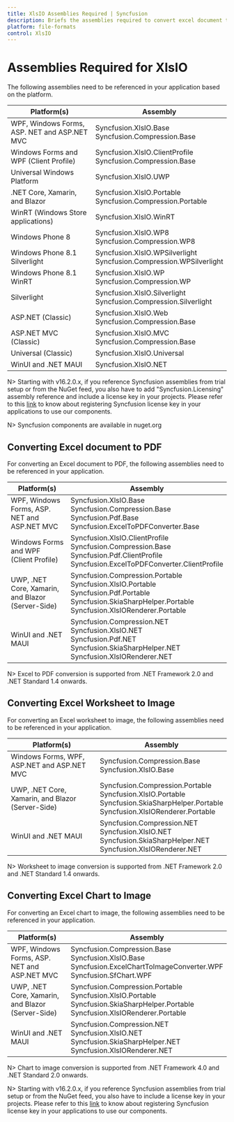 ```yaml
---
title: XlsIO Assemblies Required | Syncfusion
description: Briefs the assemblies required to convert excel document to PDF, excel worksheet to image & excel chart to image for various platforms and frameworks.
platform: file-formats
control: XlsIO
---
```


# Assemblies Required for XlsIO

The following assemblies need to be referenced in your application based on the platform.
<table>
<tr>
<thead><th>
Platform(s)</th>
<th>
Assembly
</th>
</thead>
</tr>
<tbody>
<tr>
<td>
WPF, Windows Forms, ASP. NET and ASP.NET MVC
</td>
<td>
Syncfusion.XlsIO.Base<br/>
Syncfusion.Compression.Base
</td>
</tr>
<tr>
<td>
Windows Forms and WPF (Client Profile)
</td>
<td>
Syncfusion.XlsIO.ClientProfile<br/>
Syncfusion.Compression.Base
</td>
</tr>
<tr>
<td>
Universal Windows Platform
</td>
<td>
Syncfusion.XlsIO.UWP
</td>
</tr>
<tr>
<td>
.NET Core, Xamarin, and Blazor
</td>
<td>
Syncfusion.XlsIO.Portable<br/>
Syncfusion.Compression.Portable
</td>
</tr>
<tr>
<td>
WinRT (Windows Store applications)
</td>
<td>
Syncfusion.XlsIO.WinRT
</td>
</tr>
<tr>
<td>
Windows Phone 8
</td>
<td>
Syncfusion.XlsIO.WP8<br/>
Syncfusion.Compression.WP8
</td>
</tr>
<tr>
<td>
Windows Phone 8.1 Silverlight
</td>
<td>
Syncfusion.XlsIO.WPSilverlight<br/>
Syncfusion.Compression.WPSilverlight
</td>
</tr>
<tr>
<td>
Windows Phone 8.1 WinRT
</td>
<td>
Syncfusion.XlsIO.WP<br/>
Syncfusion.Compression.WP
</td>
</tr>
<tr>
<td>
Silverlight
</td>
<td>
Syncfusion.XlsIO.Silverlight<br/>
Syncfusion.Compression.Silverlight
</td>
</tr>
<tr>
<td>
ASP.NET (Classic)
</td>
<td>
Syncfusion.XlsIO.Web<br/>
Syncfusion.Compression.Base
</td>
</tr>
<tr>
<td>
ASP.NET MVC (Classic)
</td>
<td>
Syncfusion.XlsIO.MVC<br/>
Syncfusion.Compression.Base
</td>
</tr>
<tr>
<td>
Universal (Classic)
</td>
<td>
Syncfusion.XlsIO.Universal
</td>
</tr>
<tr>
<td>
WinUI and .NET MAUI
</td>
<td>
Syncfusion.XlsIO.NET
</td>
</tr>
</tbody>
</table>

N> Starting with v16.2.0.x, if you reference Syncfusion assemblies from trial setup or from the NuGet feed, you also have to add "Syncfusion.Licensing" assembly reference and include a license key in your projects. Please refer to this [link](https://help.syncfusion.com/common/essential-studio/licensing/overview) to know about registering Syncfusion license key in your applications to use our components.

N> Syncfusion components are available in nuget.org

## Converting Excel document to PDF

For converting an Excel document to PDF, the following assemblies need to be referenced in your application.
<table>
<tr>
<th>
Platform(s)
</th>
<th>
Assembly
</th>
</tr>
<tbody>
<tr>
<td>
WPF, Windows Forms, ASP. NET and ASP.NET MVC
</td>
<td>
Syncfusion.XlsIO.Base<br/>
Syncfusion.Compression.Base<br/>
Syncfusion.Pdf.Base<br/>
Syncfusion.ExcelToPDFConverter.Base
</td>
</tr>
<tr>
<td>
Windows Forms and WPF (Client Profile)
</td>
<td>
Syncfusion.XlsIO.ClientProfile<br/>
Syncfusion.Compression.Base<br/>
Syncfusion.Pdf.ClientProfile<br/>
Syncfusion.ExcelToPDFConverter.ClientProfile
</td>
</tr>
<tr>
<td>
UWP, .NET Core, Xamarin, and Blazor (Server-Side)
</td>
<td>
Syncfusion.Compression.Portable<br/>
Syncfusion.XlsIO.Portable<br/>
Syncfusion.Pdf.Portable<br/>
Syncfusion.SkiaSharpHelper.Portable<br/>
Syncfusion.XlsIORenderer.Portable
</td>
</tr>
<tr>
<td>
WinUI and .NET MAUI
</td>
<td>
Syncfusion.Compression.NET<br/>
Syncfusion.XlsIO.NET<br/>
Syncfusion.Pdf.NET<br/>
Syncfusion.SkiaSharpHelper.NET<br/>
Syncfusion.XlsIORenderer.NET<br/>
</td>
</tr>
</tbody>
</table>

N> Excel to PDF conversion is supported from .NET Framework 2.0 and .NET Standard 1.4 onwards.

## Converting Excel Worksheet to Image

For converting an Excel worksheet to image, the following assemblies need to be referenced in your application.

<table>
<tr>
<thead><th>
Platform(s)</th>
<th>
Assembly
</th>
</thead>
</tr>
<tbody>
<tr>
<td>
Windows Forms, WPF, ASP.NET and ASP.NET MVC
</td>
<td>
Syncfusion.Compression.Base<br/>
Syncfusion.XlsIO.Base
</td>
</tr>
<tr>
<td>
UWP, .NET Core, Xamarin, and Blazor (Server-Side)
</td>
<td>
Syncfusion.Compression.Portable<br/>
Syncfusion.XlsIO.Portable<br/>
Syncfusion.SkiaSharpHelper.Portable<br/>
Syncfusion.XlsIORenderer.Portable
</td>
</tr>
<tr>
<td>
WinUI and .NET MAUI
</td>
<td>
Syncfusion.Compression.NET<br/>
Syncfusion.XlsIO.NET<br/>
Syncfusion.SkiaSharpHelper.NET<br/>
Syncfusion.XlsIORenderer.NET<br/>
</td>
</tr>
</tbody>
</table>

N> Worksheet to image conversion is supported from .NET Framework 2.0 and .NET Standard 1.4 onwards.

## Converting Excel Chart to Image

For converting an Excel chart to image, the following assemblies need to be referenced in your application.
<table>
<tr>
<th>
Platform(s)
</th>
<th>
Assembly
</th>
</tr>
<tbody>
<tr>
<td>
WPF, Windows Forms, ASP. NET and ASP.NET MVC
</td>
<td>
Syncfusion.Compression.Base<br/>
Syncfusion.XlsIO.Base<br/>
Syncfusion.ExcelChartToImageConverter.WPF<br/>
Syncfusion.SfChart.WPF
</td>
</tr>
<tr>
<td>
UWP, .NET Core, Xamarin, and Blazor (Server-Side)
</td>
<td>
Syncfusion.Compression.Portable<br/>
Syncfusion.XlsIO.Portable<br/>
Syncfusion.SkiaSharpHelper.Portable<br/>
Syncfusion.XlsIORenderer.Portable
</td>
</tr>
<tr>
<td>
WinUI and .NET MAUI
</td>
<td>
Syncfusion.Compression.NET<br/>
Syncfusion.XlsIO.NET<br/>
Syncfusion.SkiaSharpHelper.NET<br/>
Syncfusion.XlsIORenderer.NET<br/>
</td>
</tr>
</tbody>
</table>

N>  Chart to image conversion is supported from .NET Framework 4.0 and .NET Standard 2.0 onwards.

N> Starting with v16.2.0.x, if you reference Syncfusion assemblies from trial setup or from the NuGet feed, you also have to include a license key in your projects. Please refer to this [link](https://help.syncfusion.com/common/essential-studio/licensing/overview) to know about registering Syncfusion license key in your applications to use our components.

